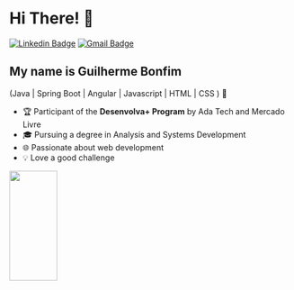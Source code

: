 <h1>Hi There! 👋</h1>

[![Linkedin Badge](https://img.shields.io/badge/-LinkedIn-0A66C2?style=flat-square&logo=Linkedin&logoColor=white&link=https://www.linkedin.com/in/oguibonfim/)](https://www.linkedin.com/in/oguibonfim/)
[![Gmail Badge](https://img.shields.io/badge/-6onf1mtech@gmail.com-0A66C2?style=flat-square&logo=Gmail&logoColor=white&link=mailto:6onf1mtech@gmail.com)](mailto:6onf1mtech@gmail.com)

## My name is Guilherme Bonfim
(Java | Spring Boot | Angular | Javascript | HTML | CSS ) 🚀
- 🏆 Participant of the **Desenvolva+ Program** by Ada Tech and Mercado Livre
- 🎓 Pursuing a degree in Analysis and Systems Development
- 🌐 Passionate about web development
- 💡 Love a good challenge

<div align="left">
  
  <img width="41%" height="195px" src="https://github-readme-stats.vercel.app/api/top-langs/?username=Fernanda-Kipper&layout=compact&hide_border=true&title_color=0A66C2&text_color=ffffff&bg_color=0d1117" />
  
</div>


